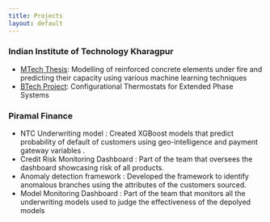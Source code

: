 ```yaml
---
title: Projects 
layout: default
---
```


### Indian Institute of Technology Kharagpur
- [MTech Thesis](https://drive.google.com/file/d/1rAOVAhMpl142eENskgsCCQRflwrQY7SA/view): Modelling of reinforced concrete elements under fire and predicting their capacity using various machine learning techniques 
- [BTech Project](https://drive.google.com/file/d/1ZONGLXrzgGyXS9aB-drFSUIn-1s431gq/view): Configurational Thermostats for Extended Phase Systems

### Piramal Finance 
- NTC Underwriting model : Created XGBoost models that predict probability of default of customers using geo-intelligence and payment gateway variables  . 
- Credit Risk Monitoring Dashboard : Part of the team that oversees the dashboard showcasing risk of all products. 
- Anomaly detection framework : Developed the framework to identify anomalous branches using the attributes of the customers sourced.
- Model Monitoring Dashboard : Part of the team that monitors all the underwriting models used to judge the effectiveness of the depolyed models
 
<script src="http://code.jquery.com/jquery-1.4.2.min.js"></script> <script> var x = document.getElementsByClassName("site-footer-credits"); setTimeout(() => { x[0].remove(); }, 10); </script>
